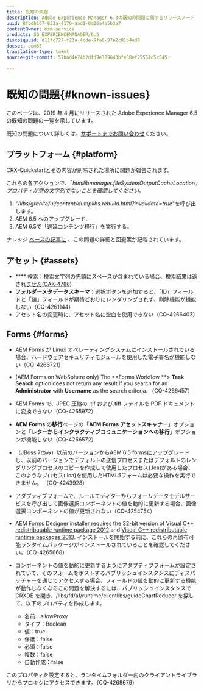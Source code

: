 ```yaml
---
title: 既知の問題
description: Adobe Experience Manager 6.3の既知の問題に関するリリースノート
uuid: 8fbdb167-833a-4179-aad1-0a26a4e5b3a7
contentOwner: msm-service
products: SG_EXPERIENCEMANAGER/6.5
discoiquuid: d11fc727-f23a-4cde-9fa6-97e2c81b4ad0
docset: aem65
translation-type: tm+mt
source-git-commit: 57bad4e74b2dfd9e389643bfe58ef25564c5c545

---
```



# 既知の問題{#known-issues}

このページは、2019 年 4 月にリリースされた Adobe Experience Manager 6.5 の既知の問題の一覧を示しています。

既知の問題について詳しくは、[サポートまでお問い合わせ](https://helpx.adobe.com/support/experience-manager.html)ください。

## プラットフォーム {#platform}

CRX-Quickstartとその内容が削除された場所に問題が報告されます。

これらの各アクションで、「*htmllibmanager.fileSystemOutputCacheLocation」プロパティが空の文字列でないことを確認してください*。

1. &quot;*/libs/granite/ui/content/dumplibs.rebuild.html?invalidate=true*&quot;を呼び出します。
2. AEM 6.5 へのアップグレード.
3. AEM 6.5で「遅延コンテンツ移行」を実行する。

ナレッジ [ベースの記事に](https://helpx.adobe.com/experience-manager/kb/avoid-crx-quickstart-deletion-in-aem-6-5.html) 、この問題の詳細と回避策が記載されています。

## アセット {#assets}

* **** 検索：検索文字列の先頭にスペースが含まれている場合、検索結果は返され[ません(OAK-4786](https://issues.apache.org/jira/browse/OAK-4786))
* **フォルダーメタデータスキーマ**：選択ボタンを追加すると、「ID」フィールドと「値」フィールドが期待どおりにレンダリングされず、削除機能が機能しない（CQ-4261144）
* アセット名の変更時に、アセット名に空白を使用できない（CQ-4266403）

## Forms {#forms}

* AEM Forms が Linux オペレーティングシステムにインストールされている場合、ハードウェアセキュリティモジュールを使用した電子署名が機能しない（CQ-4266721）
* (AEM Forms on WebSphere only) The **Forms Workflow **> **Task Search** option does not return any result if you search for an **Administrator** with **Username** as the search criteria. （CQ-4266457）

* AEM Forms で、JPEG 圧縮の .tif および.tiff ファイルを PDF ドキュメントに変換できない（CQ-4265972）
* **AEM Forms の移行**&#x200B;ページの「**AEM Forms アセットスキャナー**」オプションと「**レターからインタラクティブコミュニケーションへの移行**」オプションが機能しない（CQ-4266572）

* （JBoss 7のみ）以前のバージョンからAEM 6.5 formsにアップグレードし、以前のバージョンでデフォルトの送信プロセスまたはデフォルトのレンダリングプロセスのコピーを作成して使用したプロセス(.lca)がある場合、このようなプロセス(.lca)を使用したHTML5フォームは必要な操作を実行できません。 （CQ-4243928）
* アダプティブフォームで、ルールエディターからフォームデータモデルサービスを呼び出して画像選択コンポーネントの値を動的に更新する場合、画像選択コンポーネントの値が更新されない（CQ-4254754）
* AEM Forms Designer installer requires the 32-bit version of [Visual C++ redistributable runtime package 2012](https://support.microsoft.com/en-in/help/2977003/the-latest-supported-visual-c-downloads) and [Visual C++ redistributable runtime packages 2013](https://support.microsoft.com/en-in/help/3179560/update-for-visual-c-2013-and-visual-c-redistributable-package). インストールを開始する前に、これらの再頒布可能ランタイムパッケージがインストールされていることを確認してください。（CQ-4265668）

* コンポーネントの値を動的に更新するようにアダプティブフォームが設定されていて、そのフォームをホストするパブリッシュインスタンスにディスパッチャーを通じてアクセスする場合、フィールドの値を動的に更新する機能が動作しなくなるこの問題を解決するには、パブリッシュインスタンスで CRXDE を開き、/libs/fd/af/runtime/clientlibs/guideChartReducer を探して、以下のプロパティを作成します。

   * 名前：allowProxy
   * タイプ：Boolean
   * 値：true
   * 保護：false
   * 必須：false
   * 複数：false
   * 自動作成：false

このプロパティを設定すると、ランタイムフォルダー内のクライアントライブラリからプロキシにアクセスできます。（CQ-4268679）


